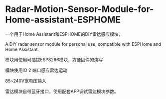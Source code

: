 # Radar-Motion-Sensor-Module-for-Home-assistant-ESPHOME

一个用于Home Assistant和ESPHOME的DIY雷达感应模块，

A DIY radar sensor module for personal use, compatible with ESPHome and Home Assistant.

模块用使用可插拔ESP8266模块，方便固件的烧写

模块使用IO 2 端口感应雷达运动

85~240V宽电压输入

雷达模块自带蓝牙接口，使用配套APP调试雷达模块参数。
